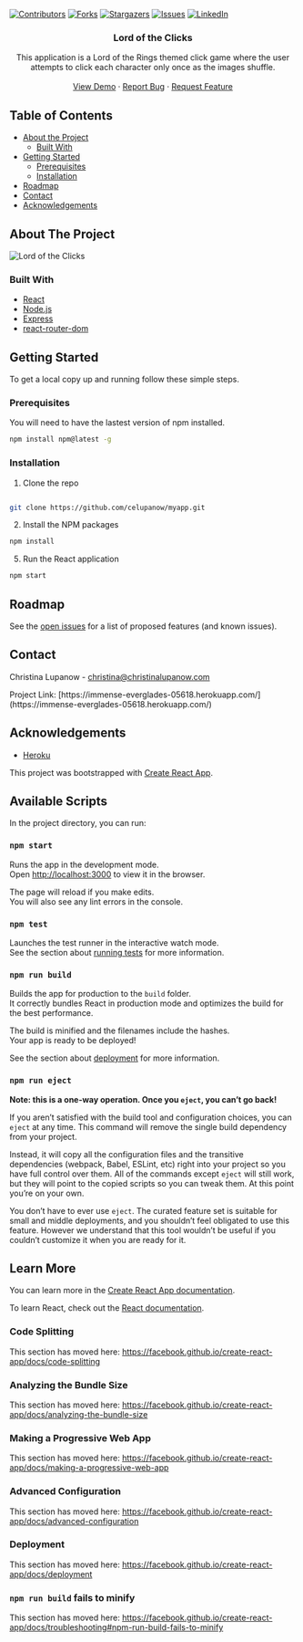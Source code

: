 <!-- PROJECT SHIELDS -->

[![Contributors][contributors-shield]][contributors-url] [![Forks][forks-shield]][forks-url] [![Stargazers][stars-shield]][stars-url] [![Issues][issues-shield]][issues-url] [![LinkedIn][linkedin-shield]][linkedin-url]

 
<h3 align="center">Lord of the Clicks</h3>
<p align="center">
This application is a Lord of the Rings themed click game where the user attempts to click each character only once as the images shuffle.
<br />
<br />
<a href="http://christinalupanow.com/myapp/">View Demo</a>
·
<a href="https://github.com/celupanow/myapp/issues">Report Bug</a>
·
<a href="https://github.com/celupanow/myapp/issues">Request Feature</a>

</p>

</p>
<!-- TABLE OF CONTENTS -->

## Table of Contents

* [About the Project](#about-the-project)
	* [Built With](#built-with)
* [Getting Started](#getting-started)
	* [Prerequisites](#prerequisites)
	* [Installation](#installation)
* [Roadmap](#roadmap)
* [Contact](#contact)
* [Acknowledgements](#acknowledgements)

 
<!-- ABOUT THE PROJECT -->

## About The Project
![Lord of the Clicks](./public/clickygame.png "Lord of the Clicks")

### Built With
* [React](https://reactjs.org/docs/getting-started.html)
* [Node.js](https://nodejs.org)
* [Express](https://expressjs.com/)
* [react-router-dom](https://reactrouter.com/web/guides/quick-start)

<!-- GETTING STARTED -->

## Getting Started
To get a local copy up and running follow these simple steps.


### Prerequisites

You will need to have the lastest version of npm installed.
```sh
npm install npm@latest -g
```
  
### Installation

1. Clone the repo

```sh

git clone https://github.com/celupanow/myapp.git

```
2. Install the NPM packages
```sh
npm install
```
5. Run the React application 
```sh
npm start
```


<!-- ROADMAP -->

## Roadmap

  

See the [open issues](https://github.com/celupanow/myapp/issues) for a list of proposed features (and known issues).

<!-- CONTACT -->

## Contact
Christina Lupanow - christina@christinalupanow.com
<p>
Project Link: [https://immense-everglades-05618.herokuapp.com/](https://immense-everglades-05618.herokuapp.com/)

<!-- ACKNOWLEDGEMENTS -->

## Acknowledgements
* [Heroku](https://heroku.com)


<!-- MARKDOWN LINKS & IMAGES -->

<!-- https://www.markdownguide.org/basic-syntax/#reference-style-links -->

[contributors-shield]: https://img.shields.io/github/contributors/celupanow/myapp.svg?style=flat-square

[contributors-url]: https://github.com/celupanow/myapp/graphs/contributors

[forks-shield]: https://img.shields.io/github/forks/celupanow/myapp.svg?style=flat-square

[forks-url]: https://github.com/celupanow/myapp/network/members

[stars-shield]: https://img.shields.io/github/stars/celupanow/myapp.svg?style=flat-square

[stars-url]: https://github.com/celupanow/myapp/stargazers

[issues-shield]: https://img.shields.io/github/issues/celupanow/myapp.svg?style=flat-square

[issues-url]: https://github.com/celupanow/myapp/issues

[license-shield]: https://img.shields.io/github/license/celupanow/myapp.svg?style=flat-square

[license-url]: https://github.com/celupanow/myapp/blob/master/LICENSE.txt

[linkedin-shield]: https://img.shields.io/badge/-LinkedIn-black.svg?style=flat-square&logo=linkedin&colorB=555

[linkedin-url]: https://linkedin.com/in/celupanow

[product-screenshot]: images/screenshot.png




This project was bootstrapped with [Create React App](https://github.com/facebook/create-react-app).

## Available Scripts

In the project directory, you can run:

### `npm start`

Runs the app in the development mode.<br />
Open [http://localhost:3000](http://localhost:3000) to view it in the browser.

The page will reload if you make edits.<br />
You will also see any lint errors in the console.

### `npm test`

Launches the test runner in the interactive watch mode.<br />
See the section about [running tests](https://facebook.github.io/create-react-app/docs/running-tests) for more information.

### `npm run build`

Builds the app for production to the `build` folder.<br />
It correctly bundles React in production mode and optimizes the build for the best performance.

The build is minified and the filenames include the hashes.<br />
Your app is ready to be deployed!

See the section about [deployment](https://facebook.github.io/create-react-app/docs/deployment) for more information.

### `npm run eject`

**Note: this is a one-way operation. Once you `eject`, you can’t go back!**

If you aren’t satisfied with the build tool and configuration choices, you can `eject` at any time. This command will remove the single build dependency from your project.

Instead, it will copy all the configuration files and the transitive dependencies (webpack, Babel, ESLint, etc) right into your project so you have full control over them. All of the commands except `eject` will still work, but they will point to the copied scripts so you can tweak them. At this point you’re on your own.

You don’t have to ever use `eject`. The curated feature set is suitable for small and middle deployments, and you shouldn’t feel obligated to use this feature. However we understand that this tool wouldn’t be useful if you couldn’t customize it when you are ready for it.

## Learn More

You can learn more in the [Create React App documentation](https://facebook.github.io/create-react-app/docs/getting-started).

To learn React, check out the [React documentation](https://reactjs.org/).

### Code Splitting

This section has moved here: https://facebook.github.io/create-react-app/docs/code-splitting

### Analyzing the Bundle Size

This section has moved here: https://facebook.github.io/create-react-app/docs/analyzing-the-bundle-size

### Making a Progressive Web App

This section has moved here: https://facebook.github.io/create-react-app/docs/making-a-progressive-web-app

### Advanced Configuration

This section has moved here: https://facebook.github.io/create-react-app/docs/advanced-configuration

### Deployment

This section has moved here: https://facebook.github.io/create-react-app/docs/deployment

### `npm run build` fails to minify

This section has moved here: https://facebook.github.io/create-react-app/docs/troubleshooting#npm-run-build-fails-to-minify
<!--stackedit_data:
eyJoaXN0b3J5IjpbLTg4NTg4MzAwNF19
-->